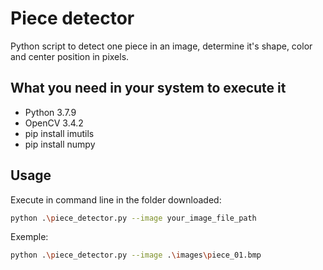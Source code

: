 # Piece detector

Python script to detect one piece in an image, determine it's shape, color and center position in pixels.

## What you need in your system to execute it

- Python 3.7.9
- OpenCV 3.4.2
- pip install imutils
- pip install numpy

## Usage

Execute in command line in the folder downloaded:

```bash
python .\piece_detector.py --image your_image_file_path
```

Exemple:

```bash
python .\piece_detector.py --image .\images\piece_01.bmp
```
